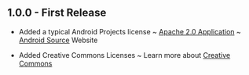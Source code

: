 ## 1.0.0 - First Release
- Added a typical Android Projects license ~ [Apache 2.0 Application][a04b8bc9] ~ [Android Source][6d44bc87] Website
- Added Creative Commons Licenses ~ Learn more about [Creative Commons][9e11d1f6]



  [9e11d1f6]: https://creativecommons.org "creative commons"
  [6d44bc87]: https://source.android.com/source/licenses.html "info on android licenses"
  [a04b8bc9]: http://www.apache.org/licenses/LICENSE-2.0#apply "apache android"
